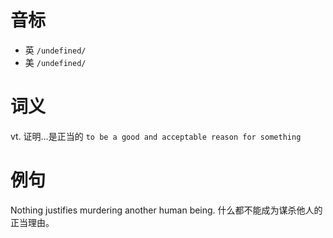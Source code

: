 # 音标

- 英 `/undefined/`
- 美 `/undefined/`

# 词义

vt. 证明…是正当的
`to be a good and acceptable reason for something`

# 例句

Nothing justifies murdering another human being.
什么都不能成为谋杀他人的正当理由。


